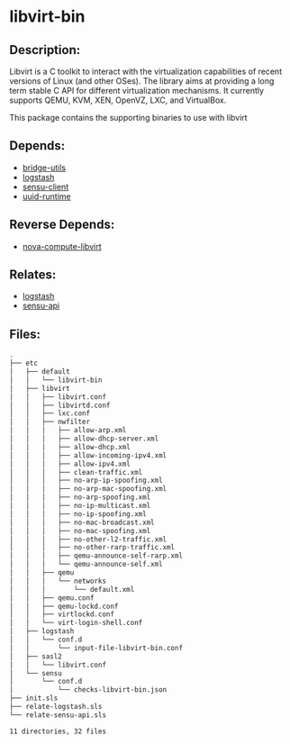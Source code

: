 # libvirt-bin

## Description:

Libvirt is a C toolkit to interact with the virtualization capabilities of recent versions of Linux (and other OSes). The library aims at providing a long term stable C API for different virtualization mechanisms. It currently supports QEMU, KVM, XEN, OpenVZ, LXC, and VirtualBox.

This package contains the supporting binaries to use with libvirt

## Depends:

  -  [bridge-utils](salt/bridge-utils)
  -  [logstash](salt/logstash)
  -  [sensu-client](salt/sensu-client)
  -  [uuid-runtime](salt/uuid-runtime)

## Reverse Depends:

  -  [nova-compute-libvirt](salt/nova-compute-libvirt)

## Relates:

  -  [logstash](salt/logstash)
  -  [sensu-api](salt/sensu-api)

## Files:

```bash
.
├── etc
│   ├── default
│   │   └── libvirt-bin
│   ├── libvirt
│   │   ├── libvirt.conf
│   │   ├── libvirtd.conf
│   │   ├── lxc.conf
│   │   ├── nwfilter
│   │   │   ├── allow-arp.xml
│   │   │   ├── allow-dhcp-server.xml
│   │   │   ├── allow-dhcp.xml
│   │   │   ├── allow-incoming-ipv4.xml
│   │   │   ├── allow-ipv4.xml
│   │   │   ├── clean-traffic.xml
│   │   │   ├── no-arp-ip-spoofing.xml
│   │   │   ├── no-arp-mac-spoofing.xml
│   │   │   ├── no-arp-spoofing.xml
│   │   │   ├── no-ip-multicast.xml
│   │   │   ├── no-ip-spoofing.xml
│   │   │   ├── no-mac-broadcast.xml
│   │   │   ├── no-mac-spoofing.xml
│   │   │   ├── no-other-l2-traffic.xml
│   │   │   ├── no-other-rarp-traffic.xml
│   │   │   ├── qemu-announce-self-rarp.xml
│   │   │   └── qemu-announce-self.xml
│   │   ├── qemu
│   │   │   └── networks
│   │   │       └── default.xml
│   │   ├── qemu.conf
│   │   ├── qemu-lockd.conf
│   │   ├── virtlockd.conf
│   │   └── virt-login-shell.conf
│   ├── logstash
│   │   └── conf.d
│   │       └── input-file-libvirt-bin.conf
│   ├── sasl2
│   │   └── libvirt.conf
│   └── sensu
│       └── conf.d
│           └── checks-libvirt-bin.json
├── init.sls
├── relate-logstash.sls
└── relate-sensu-api.sls

11 directories, 32 files
```
